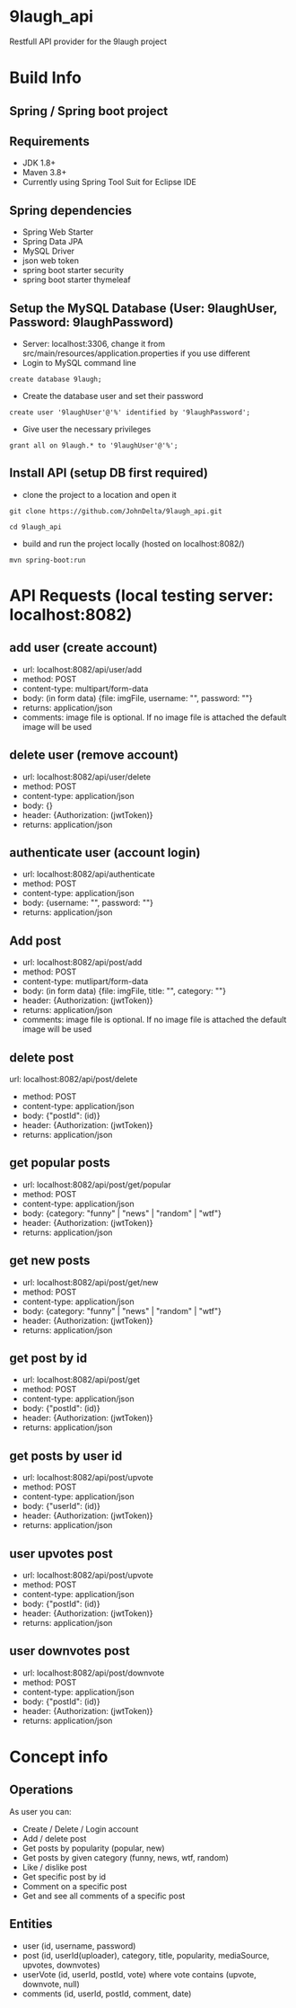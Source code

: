 # 9laugh_api

Restfull API provider for the 9laugh project

# Build Info

## Spring / Spring boot project

## Requirements
- JDK 1.8+
- Maven 3.8+
- Currently using Spring Tool Suit for Eclipse IDE

## Spring dependencies
- Spring Web Starter
- Spring Data JPA
- MySQL Driver
- json web token
- spring boot starter security
- spring boot starter thymeleaf

## Setup the MySQL Database (User: 9laughUser, Password: 9laughPassword)
- Server: localhost:3306, change it from src/main/resources/application.properties if you use different
- Login to MySQL command line

` create database 9laugh; `

- Create the database user and set their password

` create user '9laughUser'@'%' identified by '9laughPassword'; `

- Give user the necessary privileges

` grant all on 9laugh.* to '9laughUser'@'%'; `

## Install API (setup DB first required)
- clone the project to a location and open it

` git clone https://github.com/JohnDelta/9laugh_api.git `

` cd 9laugh_api `

- build and run the project locally (hosted on localhost:8082/)

` mvn spring-boot:run `
	
# API Requests (local testing server: localhost:8082)

## add user (create account)
- url: localhost:8082/api/user/add
- method: POST
- content-type: multipart/form-data
- body: (in form data) {file: imgFile, username: "", password: ""}
- returns: application/json
- comments: image file is optional. If no image file is attached the default image will be used

## delete user (remove account)
- url: localhost:8082/api/user/delete
- method: POST
- content-type: application/json
- body: {}
- header: {Authorization: (jwtToken)}
- returns: application/json

## authenticate user (account login)
- url: localhost:8082/api/authenticate
- method: POST
- content-type: application/json
- body: {username: "", password: ""}
- returns: application/json

## Add post
- url: localhost:8082/api/post/add
- method: POST
- content-type: mutlipart/form-data
- body: (in form data) {file: imgFile, title: "", category: ""}
- header: {Authorization: (jwtToken)}
- returns: application/json
- comments: image file is optional. If no image file is attached the default image will be used

## delete post
url: localhost:8082/api/post/delete
- method: POST
- content-type: application/json
- body: {"postId": (id)}
- header: {Authorization: (jwtToken)}
- returns: application/json

## get popular posts
- url: localhost:8082/api/post/get/popular
- method: POST
- content-type: application/json
- body: {category: "funny" | "news" | "random" | "wtf"}
- header: {Authorization: (jwtToken)}
- returns: application/json

## get new posts
- url: localhost:8082/api/post/get/new
- method: POST
- content-type: application/json
- body: {category: "funny" | "news" | "random" | "wtf"}
- header: {Authorization: (jwtToken)}
- returns: application/json

## get post by id
- url: localhost:8082/api/post/get
- method: POST
- content-type: application/json
- body: {"postId": (id)}
- header: {Authorization: (jwtToken)}
- returns: application/json

## get posts by user id
- url: localhost:8082/api/post/upvote
- method: POST
- content-type: application/json
- body: {"userId": (id)}
- header: {Authorization: (jwtToken)}
- returns: application/json

## user upvotes post
- url: localhost:8082/api/post/upvote
- method: POST
- content-type: application/json
- body: {"postId": (id)}
- header: {Authorization: (jwtToken)}
- returns: application/json

## user downvotes post
- url: localhost:8082/api/post/downvote
- method: POST
- content-type: application/json
- body: {"postId": (id)}
- header: {Authorization: (jwtToken)}
- returns: application/json

# Concept info

## Operations
As user you can:
- Create / Delete / Login account
- Add / delete post
- Get posts by popularity (popular, new)
- Get posts by given category (funny, news, wtf, random)
- Like / dislike post
- Get specific post by id
- Comment on a specific post
- Get and see all comments of a specific post

## Entities
- user (id, username, password)
- post (id, userId(uploader), category, title, popularity, mediaSource, upvotes, downvotes)
- userVote (id, userId, postId, vote) where vote contains (upvote, downvote, null)
- comments (id, userId, postId, comment, date)










